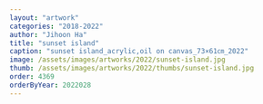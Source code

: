 ```yaml
---
layout: "artwork"
categories: "2018-2022"
author: "Jihoon Ha"
title: "sunset island"
caption: "sunset island_acrylic,oil on canvas_73×61㎝_2022"
image: /assets/images/artworks/2022/sunset-island.jpg
thumb: /assets/images/artworks/2022/thumbs/sunset-island.jpg
order: 4369
orderByYear: 2022028
---
```

